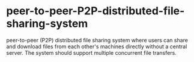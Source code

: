 # peer-to-peer-P2P-distributed-file-sharing-system
peer-to-peer (P2P) distributed file sharing system
where users can share and download files from each other's
machines directly without a central server. The system should
support multiple concurrent file transfers.
